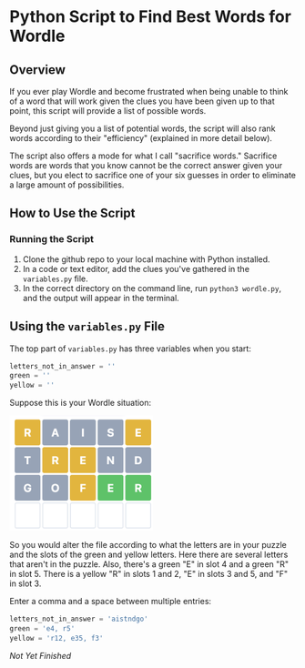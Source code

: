 # Python Script to Find Best Words for Wordle

## Overview

If you ever play Wordle and become frustrated when being unable to think of a word that will work given the clues you have been given up to that point, this script will provide a list of possible words.

Beyond just giving you a list of potential words, the script will also rank words according to their "efficiency" (explained in more detail below).

The script also offers a mode for what I call "sacrifice words." Sacrifice words are words that you know cannot be the correct answer given your clues, but you elect to sacrifice one of your six guesses in order to eliminate a large amount of possibilities.

## How to Use the Script
### Running the Script
1. Clone the github repo to your local machine with Python installed.
2. In a code or text editor, add the clues you've gathered in the `variables.py` file.
3. In the correct directory on the command line, run `python3 wordle.py`, and the output will appear in the terminal.

## Using the `variables.py` File

The top part of `variables.py` has three variables when you start:

```py
letters_not_in_answer = ''
green = ''
yellow = ''
```

Suppose this is your Wordle situation:

<img src="images/gofer.jpg"  width="50%" height="50%">

So you would alter the file according to what the letters are in your puzzle and the slots of the green and yellow letters. Here there are several letters that aren't in the puzzle. Also, there's a green "E" in slot 4 and a green "R" in slot 5. There is a yellow "R" in slots 1 and 2, "E" in slots 3 and 5, and "F" in slot 3.

Enter a comma and a space between multiple entries:

```py
letters_not_in_answer = 'aistndgo'
green = 'e4, r5'
yellow = 'r12, e35, f3'
```



_Not Yet Finished_